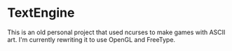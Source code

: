 # TextEngine

This is an old personal project that used ncurses to make games with ASCII art.
I'm currently rewriting it to use OpenGL and FreeType.

